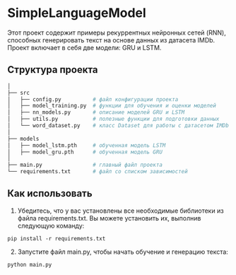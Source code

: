 # SimpleLanguageModel
Этот проект содержит примеры рекуррентных нейронных сетей (RNN), способных генерировать текст на основе данных из датасета IMDb. Проект включает в себя две модели: GRU и LSTM.

## Структура проекта
```bash
│
├── src
│   ├── config.py          # файл конфигурации проекта
│   ├── model_training.py  # функции для обучения и оценки моделей
│   ├── nn_models.py       # описание моделей GRU и LSTM
│   ├── utils.py           # полезные функции для подготовки данных
│   └── word_dataset.py    # класс Dataset для работы с датасетом IMDb
│
├── models
│   ├── model_lstm.pth     # обученная модель LSTM
│   ├── model_gru.pth      # обученная модель GRU
│
├── main.py                # главный файл проекта
└── requirements.txt       # файл со списком зависимостей
```

## Как использовать
1. Убедитесь, что у вас установлены все необходимые библиотеки из файла requirements.txt. Вы можете установить их, выполнив следующую команду:
```
pip install -r requirements.txt
```
2. Запустите файл main.py, чтобы начать обучение и генерацию текста:
```
python main.py
```
